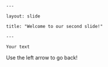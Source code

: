 

	---
	
	layout: slide
	
	title: "Welcome to our second slide!"
	
	---
	
	Your text
	
Use the left arrow to go back!
